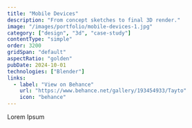 ```yaml
---
title: "Mobile Devices"
description: "From concept sketches to final 3D render."
image: "/images/portfolio/mobile-devices-1.jpg"
category: ["design", "3d", "case-study"]
contentType: "simple"
order: 3200
gridSpan: "default"
aspectRatio: "golden"
pubDate: 2024-10-01
technologies: ["Blender"]
links:
  - label: "View on Behance"
    url: "https://www.behance.net/gallery/193454933/Tayto"
    icon: "behance"
---
```


Lorem Ipsum 
